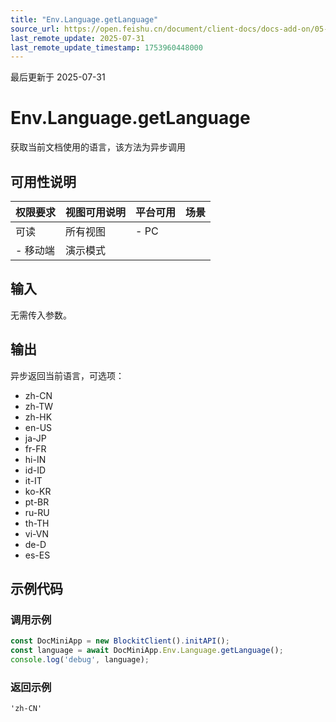 ```yaml
---
title: "Env.Language.getLanguage"
source_url: https://open.feishu.cn/document/client-docs/docs-add-on/05-api-doc/env/Language/Env.Language.getLanguage
last_remote_update: 2025-07-31
last_remote_update_timestamp: 1753960448000
---
```

最后更新于 2025-07-31

# Env.Language.getLanguage
获取当前文档使用的语言，该方法为异步调用

## 可用性说明

权限要求 | 视图可用说明 | 平台可用 | 场景
--- | --- | --- | ---
可读 | 所有视图 | - PC  
- 移动端 | 演示模式

## 输入

无需传入参数。

## 输出

异步返回当前语言，可选项：
- zh-CN
- zh-TW
- zh-HK
- en-US
- ja-JP
- fr-FR
- hi-IN
- id-ID
- it-IT
- ko-KR
- pt-BR
- ru-RU
- th-TH
- vi-VN
- de-D
- es-ES

## 示例代码

### 调用示例

```js
const DocMiniApp = new BlockitClient().initAPI();
const language = await DocMiniApp.Env.Language.getLanguage();
console.log('debug', language);
```

### 返回示例

```
'zh-CN'
```
